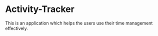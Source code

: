 # Activity-Tracker
This is an application which helps the users use their time management effectively.
